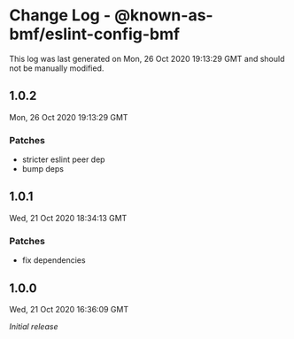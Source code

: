 # Change Log - @known-as-bmf/eslint-config-bmf

This log was last generated on Mon, 26 Oct 2020 19:13:29 GMT and should not be manually modified.

## 1.0.2
Mon, 26 Oct 2020 19:13:29 GMT

### Patches

- stricter eslint peer dep
- bump deps

## 1.0.1
Wed, 21 Oct 2020 18:34:13 GMT

### Patches

- fix dependencies

## 1.0.0
Wed, 21 Oct 2020 16:36:09 GMT

_Initial release_

